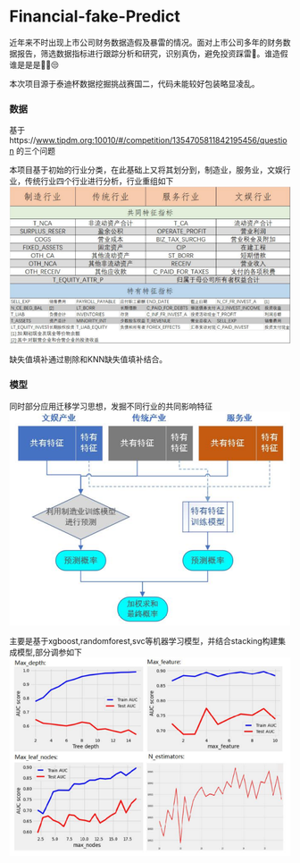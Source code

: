 # Financial-fake-Predict
近年来不时出现上市公司财务数据造假及暴雷的情况。面对上市公司多年的财务数据报告，筛选数据指标进行跟踪分析和研究，识别真伪，避免投资踩雷🤣。谁造假谁是是是🐱‍🐉😒

本次项目源于泰迪杯数据挖掘挑战赛国二，代码未能较好包装略显凌乱。

### 数据
基于https://www.tipdm.org:10010/#/competition/1354705811842195456/question 的三个问题

本项目基于初始的行业分类，在此基础上又将其划分到，制造业，服务业，文娱行业，传统行业四个行业进行分析，行业重组如下
![image](https://github.com/Cpuritan/Financial-fake-Predict/blob/master/industry.png)

缺失值填补通过剔除和KNN缺失值填补结合。

### 模型
同时部分应用迁移学习思想，发掘不同行业的共同影响特征
![image](https://github.com/Cpuritan/Financial-fake-Predict/blob/master/transf.png)

主要是基于xgboost,randomforest,svc等机器学习模型，并结合stacking构建集成模型,部分调参如下
![image](https://github.com/Cpuritan/Financial-fake-Predict/blob/master/funetuning.png)
